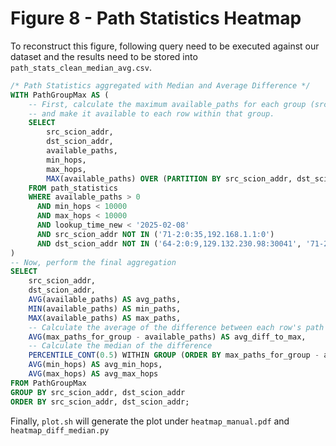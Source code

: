 # Figure 8 - Path Statistics Heatmap

To reconstruct this figure, following query need to be executed against our dataset and the results need to be stored into `path_stats_clean_median_avg.csv`.

```sql
/* Path Statistics aggregated with Median and Average Difference */
WITH PathGroupMax AS (
    -- First, calculate the maximum available_paths for each group (src/dst pair)
    -- and make it available to each row within that group.
    SELECT
        src_scion_addr,
        dst_scion_addr,
        available_paths,
        min_hops,
        max_hops,
        MAX(available_paths) OVER (PARTITION BY src_scion_addr, dst_scion_addr) AS max_paths_for_group
    FROM path_statistics
    WHERE available_paths > 0
      AND min_hops < 10000
      AND max_hops < 10000
      AND lookup_time_new < '2025-02-08'
      AND src_scion_addr NOT IN ('71-2:0:35,192.168.1.1:0')
      AND dst_scion_addr NOT IN ('64-2:0:9,129.132.230.98:30041', '71-2:0:18,192.168.1.1:30041', '71-88,127.0.0.1:30041')
)
-- Now, perform the final aggregation
SELECT
    src_scion_addr,
    dst_scion_addr,
    AVG(available_paths) AS avg_paths,
    MIN(available_paths) AS min_paths,
    MAX(available_paths) AS max_paths,
    -- Calculate the average of the difference between each row's path count and the group's maximum
    AVG(max_paths_for_group - available_paths) AS avg_diff_to_max,
    -- Calculate the median of the difference
    PERCENTILE_CONT(0.5) WITHIN GROUP (ORDER BY max_paths_for_group - available_paths) AS median_diff_to_max,
    AVG(min_hops) AS avg_min_hops,
    AVG(max_hops) AS avg_max_hops
FROM PathGroupMax
GROUP BY src_scion_addr, dst_scion_addr
ORDER BY src_scion_addr, dst_scion_addr;
```

Finally, `plot.sh` will generate the plot under `heatmap_manual.pdf` and `heatmap_diff_median.py`